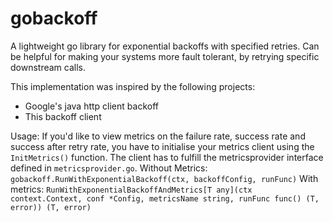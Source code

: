 # gobackoff

A lightweight go library for exponential backoffs with specified retries. Can be helpful for making your systems more fault tolerant, by retrying specific downstream calls.


This implementation was inspired by the following projects: 
- Google's java http client backoff
- This backoff client

Usage:
If you'd like to view metrics on the failure rate, success rate and success after retry rate, you have to initialise your metrics client using the `InitMetrics()` function. The client has to fulfill the metricsprovider interface defined in `metricsprovider.go`.
Without Metrics: 
`gobackoff.RunWithExponentialBackoff(ctx, backoffConfig, runFunc)`
With metrics: 
`RunWithExponentialBackoffAndMetrics[T any](ctx context.Context, conf *Config, metricsName string, runFunc func() (T, error)) (T, error)`